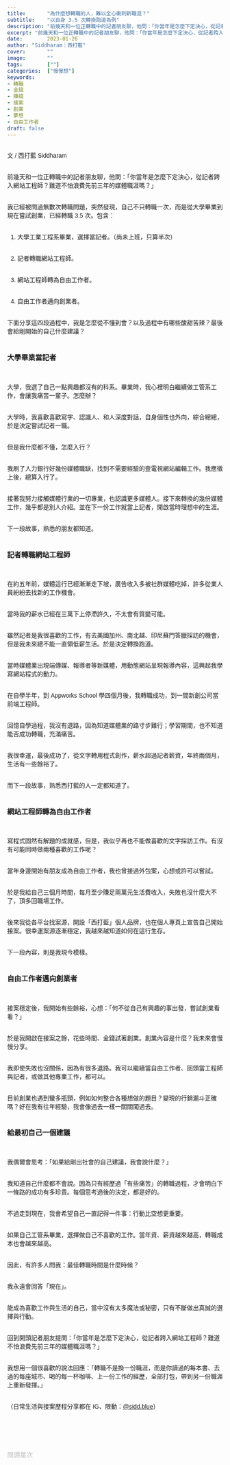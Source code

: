 ```yaml
---
title:       "為什麼想轉職的人，難以全心衝刺新職涯？"
subtitle:    "以自身 3.5 次轉換跑道為例"
description: "前幾天和一位正轉職中的記者朋友聊，他問：「你當年是怎麼下定決心，從記者跨入網站工程師？難道不怕浪費先前三年的媒體職涯嗎？」..."
excerpt: "前幾天和一位正轉職中的記者朋友聊，他問：「你當年是怎麼下定決心，從記者跨入網站工程師？難道不怕浪費先前三年的媒體職涯嗎？」..."
date:        2023-01-26
author: "Siddharam｜西打藍"
cover:       ""
image:       ""
tags:        [""]
categories:  ["慢慢想"]
keywords:
- 轉職
- 金錢
- 賺錢
- 接案
- 創業
- 夢想
- 自由工作者
draft: false
---
```


<article style="font-family: 'Noto Sans TC', '微軟正黑體', sans-serif; font-weight: 300;">

<br>文 / 西打藍 Siddharam<br><br>

前幾天和一位正轉職中的記者朋友聊，他問：「你當年是怎麼下定決心，從記者跨入網站工程師？難道不怕浪費先前三年的媒體職涯嗎？」<br><br>

我已經被問過無數次轉職問題，突然發現，自己不只轉職一次，而是從大學畢業到現在嘗試創業，已經轉職 3.5 次。包含：<br><br>

1. 大學工業工程系畢業，選擇當記者。（尚未上班，只算半次）<br><br>

2. 記者轉職網站工程師。<br><br>

3. 網站工程師轉為自由工作者。<br><br>

4. 自由工作者邁向創業者。<br><br>

下面分享這四段過程中，我是怎麼從不懂到會？以及過程中有哪些酸甜苦辣？最後會給剛開始的自己什麼建議？<br><br>

<h3 class="article-h1-color">大學畢業當記者</h3><br>

大學，我選了自己一點興趣都沒有的科系。畢業時，我心裡明白繼續做工管系工作，會讓我痛苦一輩子。怎麼辦？<br><br>

大學時，我喜歡喜歡寫字、認識人、和人深度對話，自身個性也外向，綜合總總，於是決定嘗試記者一職。<br><br>

但是我什麼都不懂，怎麼入行？<br><br>

我刷了人力銀行好幾份媒體職缺，找到不需要經驗的壹電視網站編輯工作。我應徵上後，總算入行了。<br><br>

接著我努力接觸媒體行業的一切專業，也認識更多媒體人。接下來轉換的幾份媒體工作，幾乎都是別人介紹。並在下一份工作就當上記者，開啟當時理想中的生涯。<br><br>

下一段故事，熟悉的朋友都知道。<br><br>

<h3 class="article-h1-color">記者轉職網站工程師</h3><br>

在約五年前，媒體這行已經漸漸走下坡，廣告收入多被社群媒體吃掉，許多從業人員紛紛去找新的工作機會。<br><br>

當時我的薪水已經在三萬下上停滯許久，不太會有質變可能。<br><br>

雖然記者是我很喜歡的工作，有去美國加州、南北越、印尼蘇門答臘採訪的機會，但是我未來總不能一直領低薪生活。於是決定轉換跑道。<br><br>

當時媒體業出現端傳媒、報導者等新媒體，用動態網站呈現報導內容，這興起我學寫網站程式的動力。<br><br>

在自學半年，到 Appworks School 學四個月後，我轉職成功，到一間新創公司當前端工程師。<br><br>

回憶自學過程，我沒有退路，因為知道媒體業的路寸步難行；學習期間，也不知道能否成功轉職，充滿痛苦。<br><br>

我很幸運，最後成功了，從文字轉用程式創作，薪水超過記者薪資，年終兩個月，生活有一些餘裕了。<br><br>

而下一段故事，熟悉西打藍的人一定都知道了。<br><br>

<h3 class="article-h1-color">網站工程師轉為自由工作者</h3><br>

寫程式固然有解題的成就感，但是，我似乎再也不能做喜歡的文字採訪工作。有沒有可能同時做兩種喜歡的工作呢？<br><br>

當年身邊開始有朋友成為自由工作者，我也曾接過外包案，心想或許可以嘗試。<br><br>

於是我給自己三個月時間，每月至少賺足兩萬元生活費收入，失敗也沒什麼大不了，頂多回職場工作。<br><br>

後來我從各平台找案源，開設「西打藍」個人品牌，也在個人專頁上宣告自己開始接案。很幸運案源逐漸穩定，我越來越知道如何在這行生存。<br><br>

下一段內容，則是我現今模樣。<br><br>

<h3 class="article-h1-color">自由工作者邁向創業者</h3><br>

接案穩定後，我開始有些餘裕，心想：「何不從自己有興趣的事出發，嘗試創業看看？」<br><br>

於是我開啟在接案之餘，花些時間、金錢試著創業。創業內容是什麼？我未來會慢慢分享。<br><br>

我即使失敗也沒關係，因為有很多退路。我可以繼續當自由工作者、回頭當工程師與記者，或做其他專業工作，都可以。<br><br>

目前創業也遇到蠻多瓶頸，例如如何整合各種想做的題目？變現的行銷漏斗正確嗎？好在我有往年經驗，我會像過去一樣一關關闖過去。<br><br>



<h3 class="article-h1-color">給最初自己一個建議</h3><br>

我偶爾會思考：「如果給剛出社會的自己建議，我會說什麼？」<br><br>

我知道自己什麼都不會說。因為只有經歷過「有些痛苦」的轉職過程，才會明白下一條路的成功有多珍貴。每個思考過後的決定，都是好的。<br><br>

不過走到現在，我會希望自己一直記得一件事：行動比空想更重要。<br><br>

如果自己工管系畢業，選擇做自己不喜歡的工作。當年資、薪資越來越高，轉職成本也會越來越高。<br><br>

因此，有許多人問我：最佳轉職時間是什麼時候？<br><br>

我永遠會回答「現在」。<br><br>

能成為喜歡工作與生活的自己，當中沒有太多魔法或秘密，只有不斷做出真誠的選擇與行動。<br><br>

回到開頭記者朋友提問：「你當年是怎麼下定決心，從記者跨入網站工程師？難道不怕浪費先前三年的媒體職涯嗎？」<br><br>

我想用一個很喜歡的說法回應：「轉職不是換一份職涯，而是你讀過的每本書、去過的每座城市、喝的每一杯咖啡、上一份工作的經歷，全部打包，帶到另一份職涯上重新發揮。」<br><br>


（日常生活與接案歷程分享都在 IG、限動：<a href="https://www.instagram.com/sidd.blue/" target="_blank">@sidd.blue</a>）<br><br>


<!-- <h3 class="article-h1-color"></h3><br> -->





<br><br><br>

</article>

<div style="color: #bfbfbf; font-size: 15px;" id="busuanzi_container_page_pv">
  閱讀量<span id="busuanzi_value_page_pv"></span>次
</div>

<script src="../../js/post.js"></script>




